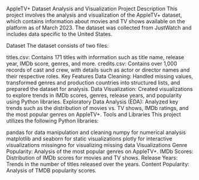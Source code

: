 AppleTV+ Dataset Analysis and Visualization
Project Description
This project involves the analysis and visualization of the AppleTV+ dataset, which contains information about movies and TV shows available on the platform as of March 2023. The dataset was collected from JustWatch and includes data specific to the United States.

Dataset
The dataset consists of two files:

titles.csv: Contains 171 titles with information such as title name, release year, IMDb score, genres, and more.
credits.csv: Contains over 1,000 records of cast and crew, with details such as actor or director names and their respective roles.
Key Features
Data Cleaning: Handled missing values, transformed genres and production countries into structured lists, and prepared the dataset for analysis.
Data Visualization: Created visualizations to explore trends in IMDb scores, genres, release years, and popularity using Python libraries.
Exploratory Data Analysis (EDA): Analyzed key trends such as the distribution of movies vs. TV shows, IMDb ratings, and the most popular genres on AppleTV+.
Tools and Libraries
This project utilizes the following Python libraries:

pandas for data manipulation and cleaning
numpy for numerical analysis
matplotlib and seaborn for static visualizations
plotly for interactive visualizations
missingno for visualizing missing data
Visualizations
Genre Popularity: Analysis of the most popular genres on AppleTV+.
IMDb Scores: Distribution of IMDb scores for movies and TV shows.
Release Years: Trends in the number of titles released over the years.
Content Popularity: Analysis of TMDB popularity scores.
